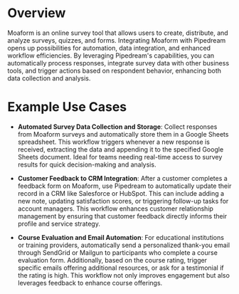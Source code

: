 # Overview

Moaform is an online survey tool that allows users to create, distribute, and analyze surveys, quizzes, and forms. Integrating Moaform with Pipedream opens up possibilities for automation, data integration, and enhanced workflow efficiencies. By leveraging Pipedream's capabilities, you can automatically process responses, integrate survey data with other business tools, and trigger actions based on respondent behavior, enhancing both data collection and analysis.

# Example Use Cases

- **Automated Survey Data Collection and Storage**: Collect responses from Moaform surveys and automatically store them in a Google Sheets spreadsheet. This workflow triggers whenever a new response is received, extracting the data and appending it to the specified Google Sheets document. Ideal for teams needing real-time access to survey results for quick decision-making and analysis.

- **Customer Feedback to CRM Integration**: After a customer completes a feedback form on Moaform, use Pipedream to automatically update their record in a CRM like Salesforce or HubSpot. This can include adding a new note, updating satisfaction scores, or triggering follow-up tasks for account managers. This workflow enhances customer relationship management by ensuring that customer feedback directly informs their profile and service strategy.

- **Course Evaluation and Email Automation**: For educational institutions or training providers, automatically send a personalized thank-you email through SendGrid or Mailgun to participants who complete a course evaluation form. Additionally, based on the course rating, trigger specific emails offering additional resources, or ask for a testimonial if the rating is high. This workflow not only improves engagement but also leverages feedback to enhance course offerings.
